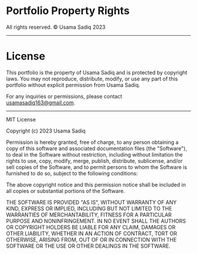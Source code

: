 # Portfolio Property Rights

All rights reserved. © Usama Sadiq 2023

---

# License

This portfolio is the property of Usama Sadiq and is protected by copyright laws. You may not reproduce, distribute, modify, or use any part of this portfolio without explicit permission from Usama Sadiq.

For any inquiries or permissions, please contact usamasadiq163@gmail.com.

---

MIT License

Copyright (c) 2023 Usama Sadiq

Permission is hereby granted, free of charge, to any person obtaining a copy
of this software and associated documentation files (the "Software"), to deal
in the Software without restriction, including without limitation the rights
to use, copy, modify, merge, publish, distribute, sublicense, and/or sell
copies of the Software, and to permit persons to whom the Software is
furnished to do so, subject to the following conditions:

The above copyright notice and this permission notice shall be included in all
copies or substantial portions of the Software.

THE SOFTWARE IS PROVIDED "AS IS", WITHOUT WARRANTY OF ANY KIND, EXPRESS OR
IMPLIED, INCLUDING BUT NOT LIMITED TO THE WARRANTIES OF MERCHANTABILITY,
FITNESS FOR A PARTICULAR PURPOSE AND NONINFRINGEMENT. IN NO EVENT SHALL THE
AUTHORS OR COPYRIGHT HOLDERS BE LIABLE FOR ANY CLAIM, DAMAGES OR OTHER
LIABILITY, WHETHER IN AN ACTION OF CONTRACT, TORT OR OTHERWISE, ARISING FROM,
OUT OF OR IN CONNECTION WITH THE SOFTWARE OR THE USE OR OTHER DEALINGS IN THE
SOFTWARE.